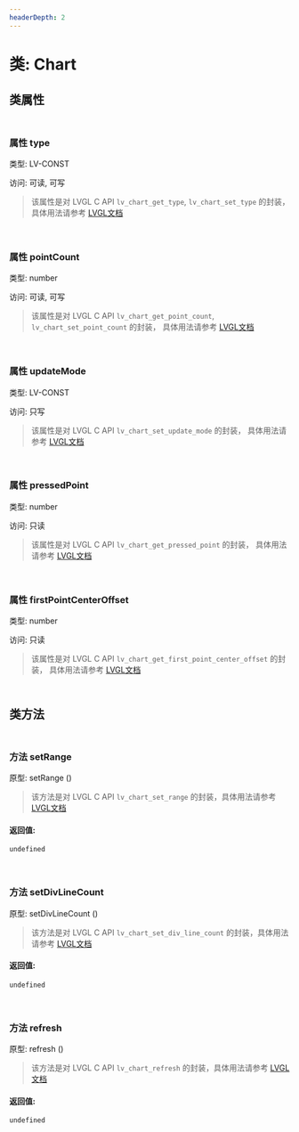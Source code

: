 ```yaml
---
headerDepth: 2
---
```


# 类: Chart
## 类属性

<p style="height: 10px;margin:0px"></p>

### <span class='member-header property'></span> 属性 type

类型: LV-CONST

访问: 可读, 可写

> 该属性是对 LVGL C API `lv_chart_get_type`, `lv_chart_set_type` 的封装，
> 具体用法请参考  [LVGL文档](https://docs.lvgl.io/9.0/API/index.html)


<p style="height: 10px;margin:0px"></p>

<p style="height: 10px;margin:0px"></p>

### <span class='member-header property'></span> 属性 pointCount

类型: number

访问: 可读, 可写

> 该属性是对 LVGL C API `lv_chart_get_point_count`, `lv_chart_set_point_count` 的封装，
> 具体用法请参考  [LVGL文档](https://docs.lvgl.io/9.0/API/index.html)


<p style="height: 10px;margin:0px"></p>

<p style="height: 10px;margin:0px"></p>

### <span class='member-header property'></span> 属性 updateMode

类型: LV-CONST

访问: 只写

> 该属性是对 LVGL C API `lv_chart_set_update_mode` 的封装，
> 具体用法请参考  [LVGL文档](https://docs.lvgl.io/9.0/API/index.html)


<p style="height: 10px;margin:0px"></p>

<p style="height: 10px;margin:0px"></p>

### <span class='member-header property'></span> 属性 pressedPoint

类型: number

访问: 只读

> 该属性是对 LVGL C API `lv_chart_get_pressed_point` 的封装，
> 具体用法请参考  [LVGL文档](https://docs.lvgl.io/9.0/API/index.html)


<p style="height: 10px;margin:0px"></p>

<p style="height: 10px;margin:0px"></p>

### <span class='member-header property'></span> 属性 firstPointCenterOffset

类型: number

访问: 只读

> 该属性是对 LVGL C API `lv_chart_get_first_point_center_offset` 的封装，
> 具体用法请参考  [LVGL文档](https://docs.lvgl.io/9.0/API/index.html)


<p style="height: 10px;margin:0px"></p>

## 类方法

<p style="height: 10px;margin:0px"></p>

### <span class='member-header function'></span> 方法  setRange


原型:  setRange
 ()

> 该方法是对 LVGL C API `lv_chart_set_range` 的封装，具体用法请参考  [LVGL文档](https://docs.lvgl.io/9.0/API/index.html)

#### 返回值:

`undefined`

<p style="height: 10px;margin:0px"></p>

<p style="height: 10px;margin:0px"></p>

### <span class='member-header function'></span> 方法  setDivLineCount


原型:  setDivLineCount
 ()

> 该方法是对 LVGL C API `lv_chart_set_div_line_count` 的封装，具体用法请参考  [LVGL文档](https://docs.lvgl.io/9.0/API/index.html)

#### 返回值:

`undefined`

<p style="height: 10px;margin:0px"></p>

<p style="height: 10px;margin:0px"></p>

### <span class='member-header function'></span> 方法  refresh


原型:  refresh
 ()

> 该方法是对 LVGL C API `lv_chart_refresh` 的封装，具体用法请参考  [LVGL文档](https://docs.lvgl.io/9.0/API/index.html)

#### 返回值:

`undefined`

<p style="height: 10px;margin:0px"></p>

